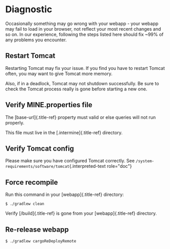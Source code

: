 Diagnostic
==========

Occasionally something may go wrong with your webapp - your webapp may
fail to load in your browser, not reflect your most recent changes and
so on. In our experience, following the steps listed here should fix
\~99% of any problems you encounter.

Restart Tomcat
--------------

Restarting Tomcat may fix your issue. If you find you have to restart
Tomcat often, you may want to give Tomcat more memory.

Also, if in a deadlock, Tomcat may not shutdown successfully. Be sure to
check the Tomcat process really is gone before starting a new one.

Verify MINE.properties file
---------------------------

The [base-url]{.title-ref} property must valid or else queries will not
run properly.

This file must live in the [.intermine]{.title-ref} directory.

Verify Tomcat config
--------------------

Please make sure you have configured Tomcat correctly. See
`/system-requirements/software/tomcat`{.interpreted-text role="doc"}

Force recompile
---------------

Run this command in your [webapp]{.title-ref} directory:

``` {.bash}
$ ./gradlew clean
```

Verify [/build]{.title-ref} is gone from your [webapp]{.title-ref}
directory.

Re-release webapp
-----------------

``` {.bash}
$ ./gradlew cargoReDeployRemote
```
